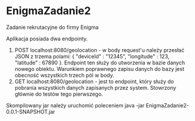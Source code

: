 # EnigmaZadanie2
Zadanie rekrutacyjne do firmy Enigma

Aplikacja posiada dwa endpointy.

1. POST localhost:8080/geolocation - w body request'u należy
przesłać JSON z trzema polami:
{
   "deviceId" : "12345",
   "longitude" : 123,
   "latitude" : 67890
}. Endpoint ten służy do utworzenia
w bazie danych nowego obiektu. Warunkiem poprawnego zapisu 
danych do bazy jest obecność wszystkich trzech pól w body.
2. GET localhost:8080/geolocation - jest to endpoint, który
służy do pobrania wszystkich danych zapisanych przez system. 
Stowrzony głównie do testów tego pierwszego.

Skompilowany jar należy uruchomić poleceniem
java -jar EnigmaZadanie2-0.0.1-SNAPSHOT.jar